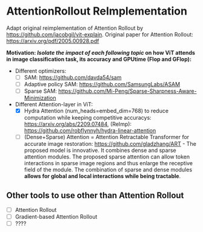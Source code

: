 # AttentionRollout ReImplementation
Adapt original reimplementation of Attention Rollout by https://github.com/jacobgil/vit-explain.
Original paper for Attention Rollout: https://arxiv.org/pdf/2005.00928.pdf 

**Motivation: ***Isolate the impact of each following topic*** on how ViT attends in image classification task, its accuracy and GPUtime (Flop and GFlop):**

        
- Different optimizers:
     - [ ] SAM: https://github.com/davda54/sam
     - [ ] Adaptive policy SAM: https://github.com/SamsungLabs/ASAM
     - [ ] Sparse SAM: https://github.com/Mi-Peng/Sparse-Sharpness-Aware-Minimization

- Different Attention-layer in ViT:
     - [x] Hydra Attention (num_heads=embed_dim=768) to reduce computation while keeping competitive accuracys: https://arxiv.org/abs/2209.07484, (ReImp): https://github.com/robflynnyh/hydra-linear-attention 
     - [ ] (Dense+Sparse) Attention = Attention Retractable Transformer for accurate image restoration: https://github.com/gladzhang/ART - The proposed model is innovative. It combines dense and sparse attention modules. The proposed sparse attention can allow token interactions in sparse image regions and thus enlarge the receptive field of the module. The combination of sparse and dense modules **allows for global and local interactions while being tractable**.
          
## Other tools to use other than Attention Rollout ##
- [ ] Attention Rollout
- [ ] Gradient-based Attention Rollout
- [ ] ????
